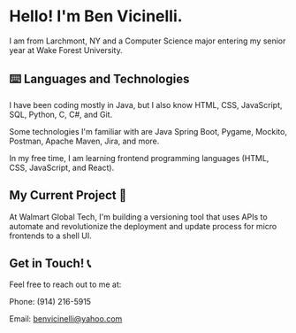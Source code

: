# Hello! I'm Ben Vicinelli.

I am from Larchmont, NY and a Computer Science major entering my senior year at Wake Forest University.

## ⌨️ Languages and Technologies

I have been coding mostly in Java, but I also know HTML, CSS, JavaScript, SQL, Python, C, C#, and Git.

Some technologies I'm familiar with are Java Spring Boot, Pygame, Mockito, Postman, Apache Maven, Jira, and more.

In my free time, I am learning frontend programming languages (HTML, CSS, JavaScript, and React).

## My Current Project  🚀

At Walmart Global Tech, I'm building a versioning tool that uses APIs to automate and revolutionize the deployment and update process for micro frontends to a shell UI.

## Get in Touch!  📞

Feel free to reach out to me at:

Phone: (914) 216-5915

Email: benvicinelli@yahoo.com
